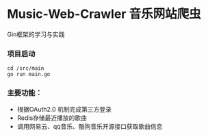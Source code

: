 # Music-Web-Crawler 音乐网站爬虫

Gin框架的学习与实践

### 项目启动
```
cd /src/main
go run main.go
```
### 主要功能：
- 根据OAuth2.0 机制完成第三方登录
- Redis存储最近播放的歌曲
- 调用网易云、qq音乐、酷狗音乐开源接口获取歌曲信息


